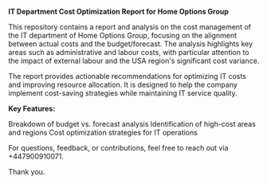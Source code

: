 **IT Department Cost Optimization Report for Home Options Group**

This repository contains a report and analysis on the cost management of the IT department of Home Options Group, focusing on the alignment between actual costs and the budget/forecast. The analysis highlights key areas such as administrative and labour costs, with particular attention to the impact of external labour and the USA region's significant cost variance.

The report provides actionable recommendations for optimizing IT costs and improving resource allocation. It is designed to help the company implement cost-saving strategies while maintaining IT service quality.

**Key Features:**

Breakdown of budget vs. forecast analysis
Identification of high-cost areas and regions
Cost optimization strategies for IT operations

For questions, feedback, or contributions, feel free to reach out via +447900910071. 

Thank you. 

